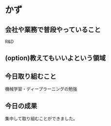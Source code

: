 # かず

## 会社や業務で普段やっていること
R&D

## (option)教えてもいいよという領域

## 今日取り組むこと
機械学習・ディープラーニングの勉強

## 今日の成果
集中して取り組むことができました。
